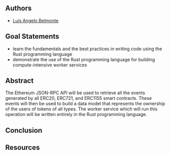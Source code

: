 ## Authors
* [Luis Angelo Belmonte](https://app.identifi.com/profile/00236e0afcb95d8c3519bfe9eb6c89c8)

## Goal Statements
* learn the fundamentals and the best practices in writing code using the Rust programming language
* demonstrate the use of the Rust programming language for building compute-intensive worker services

## Abstract
The Ethereum JSON-RPC API will be used to retrieve all the events generated by all ERC20, ERC721, and ERC1155 smart contracts. These events will then be used to build a data model that represents the ownership of the users of tokens of all types. The worker service which will run this operation will be written entirely in the Rust programming language.

## Conclusion

## Resources
